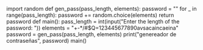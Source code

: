 import random
def gen_pass(pass_length, elements):
    password = ""
    for _ in range(pass_length):
        password += random.choice(elements)
    return password
def main():
    pass_length = int(input("Enter the length of the password: "))
    elements =  "+-*/#$Q=123445677890avsacaincaeina"
    password = gen_pass(pass_length, elements)
    print("genereador de contraseñas", password)
main()
